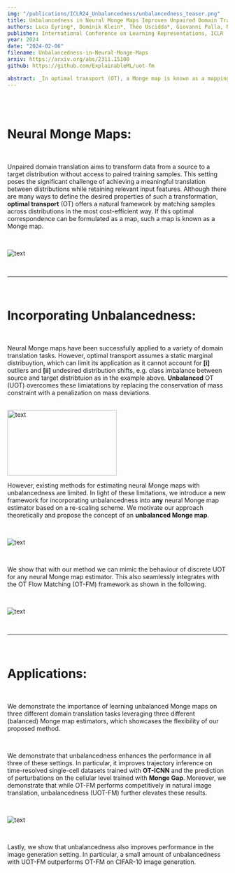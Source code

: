 ```yaml
---
img: "/publications/ICLR24_Unbalancedness/unbalancedness_teaser.png"
title: Unbalancedness in Neural Monge Maps Improves Unpaired Domain Translation 
authors: Luca Eyring*, Dominik Klein*, Théo Uscidda*, Giovanni Palla, Niki Kilbertus, Zeynep Akata, Fabian Theis
publisher: International Conference on Learning Representations, ICLR
year: 2024
date: "2024-02-06"
filename: Unbalancedness-in-Neural-Monge-Maps
arxiv: https://arxiv.org/abs/2311.15100
github: https://github.com/ExplainableML/uot-fm

abstract: _In optimal transport (OT), a Monge map is known as a mapping that transports a source distribution to a target distribution in the most cost-efficient way. Recently, multiple neural estimators for Monge maps have been developed and applied in diverse unpaired domain translation tasks, e.g. in single-cell biology and computer vision. However, the classic OT framework enforces mass conservation, which makes it prone to outliers and limits its applicability in real-world scenarios. The latter can be particularly harmful in OT domain translation tasks, where the relative position of a sample within a distribution is explicitly taken into account. While unbalanced OT tackles this challenge in the discrete setting, its integration into neural Monge map estimators has received limited attention. We propose a theoretically grounded method to incorporate unbalancedness into **any** Monge map estimator. We improve existing estimators to model cell trajectories over time and to predict cellular responses to perturbations. Moreover, our approach seamlessly integrates with the OT flow matching (OT-FM) framework. While we show that OT-FM performs competitively in image translation, we further improve performance by incorporating unbalancedness (UOT-FM), which better preserves relevant features. We hence establish UOT-FM as a principled method for unpaired image translation._
---
```


</br>

</br>

# Neural Monge Maps:   

</br>

Unpaired domain translation aims to transform data from a source to a target distribution without access to paired training samples. This setting poses the significant challenge of achieving a meaningful translation between distributions while retaining relevant input features. Although there are many ways to define the desired properties of such a transformation, **optimal transport** (OT) offers a natural framework by matching samples across distributions in the most cost-efficient way. If this optimal correspondence can be formulated as a map, such a map is known as a Monge map.

</br>

![text](/publications/ICLR24_Unbalancedness/motivation_1.png)

</br>

---

</br>

# Incorporating Unbalancedness:   

</br>

Neural Monge maps have been successfully applied to a variety of domain translation tasks. However, optimal transport assumes a static marginal distribuytion, which can limit its application as it cannot account for **[i]** outliers and **[ii]** undesired distribution shifts, e.g. class imbalance between source and target distribtuion as in the example above. **Unbalanced** OT (UOT) overcomes these limiatations by replacing the conservation of mass constraint with a penalization on mass deviations.

</br>

<img src="/publications/ICLR24_Unbalancedness/motivation_2.png" width="250" height="150" alt="text">

</br>

However, existing methods for estimating neural Monge maps with unbalancedness are limited. In light of these limitations, we introduce a new framework for incorporating unbalancedness into **any** neural Monge map estimator based on a re-scaling scheme. We motivate our approach theoretically and propose the concept of an **unbalanced Monge map**.

</br>

![text](/publications/ICLR24_Unbalancedness/unbalancedness_teaser.png)

</br>

We show that with our method we can mimic the behaviour of discrete UOT for any neural Monge map estimator. This also seamlessly integrates with the OT Flow Matching (OT-FM) framework as shown in the following.


</br>

![text](/publications/ICLR24_Unbalancedness/motivation_3.png)

</br>

---

</br>

# Applications:   

</br>

We demonstrate the importance of learning unbalanced Monge maps on three different domain translation tasks leveraging three different (balanced) Monge map estimators, which showcases the flexibility of our proposed method.

</br>

We demonstrate that unbalancedness enhances the performance in all three of these settings. In particular, it improves trajectory inference on time-resolved single-cell datasets trained with __OT-ICNN__ and the prediction of perturbations on the cellular level trained with __Monge Gap__. Moreover, we demonstrate that while OT-FM performs competitively in natural image translation, unbalancedness (UOT-FM) further elevates these results.

</br>

![text](/publications/ICLR24_Unbalancedness/celeba256_samples.png)

</br>

Lastly, we show that unbalancedness also improves performance in the image generation setting. In particular, a small amount of unbalancedness with UOT-FM outperforms OT-FM on CIFAR-10 image generation.